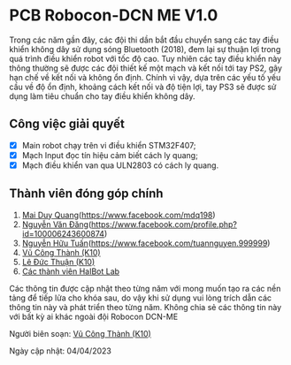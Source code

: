 # PCB Robocon-DCN ME V1.0

Trong các năm gần đây, các đội thi dần bắt đầu chuyển sang các tay điều khiển không dây sử dụng sóng Bluetooth (2018), đem lại sự thuận lợi trong quá trình điều khiển robot với tốc độ cao. Tuy nhiên các tay điều khiển này thông thường sẽ được các đội thiết kế một mạch và kết nối tới tay PS2, gây hạn chế về kết nối và không ổn định. Chính vì vậy, dựa trên các yếu tố yếu cầu về độ ổn định, khoảng cách kết nối và độ tiện lợi, tay PS3 sẽ được sử dụng làm tiêu chuẩn cho tay điều khiển không dây.

## Công việc giải quyết
- [X] Main robot chạy trên vi điều khiển STM32F407;
- [X] Mạch Input đọc tín hiệu cảm biết cách ly quang;
- [X] Mạch điều khiển van qua ULN2803 có cách ly quang.

## Thành viên đóng góp chính
1. [Mai Duy Quang](K12)(https://www.facebook.com/mdq198)
2. [Nguyễn Văn Đăng](K11)(https://www.facebook.com/profile.php?id=100006243600874)
3. [Nguyễn Hữu Tuấn](K11)(https://www.facebook.com/tuannguyen.999999)
4. [Vũ Công Thành (K10)](https://sites.google.com/view/vuthanhcdt/home)
5. [Lê Đức Thuận (K10)](https://www.facebook.com/thuan.ld97)
6. [Các thành viên HaIBot Lab](https://sites.google.com/view/haibot-lab/)

Các thông tin được cập nhật theo từng năm với mong muốn tạo ra các nền tảng để tiếp lửa cho khóa sau, do vậy khi sử dụng vui lòng trích dẫn các thông tin này và phát triển theo từng năm. Không chia sẻ các thông tin này với bất kỳ ai khác ngoài đội Robocon DCN-ME 

Người biên soạn:  [Vũ Công Thành (K10)](https://sites.google.com/view/vuthanhcdt/home)

Ngày cập nhật: 04/04/2023
